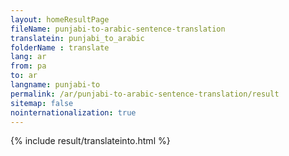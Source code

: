 ```yaml
---
layout: homeResultPage
fileName: punjabi-to-arabic-sentence-translation
translatein: punjabi_to_arabic
folderName : translate
lang: ar
from: pa
to: ar
langname: punjabi-to
permalink: /ar/punjabi-to-arabic-sentence-translation/result
sitemap: false
nointernationalization: true
---
```

{% include result/translateinto.html %}

<script src="/js/result/translation.js" data-foldername="{{page.folderName}}" data-lang="{{page.lang}}"></script>
